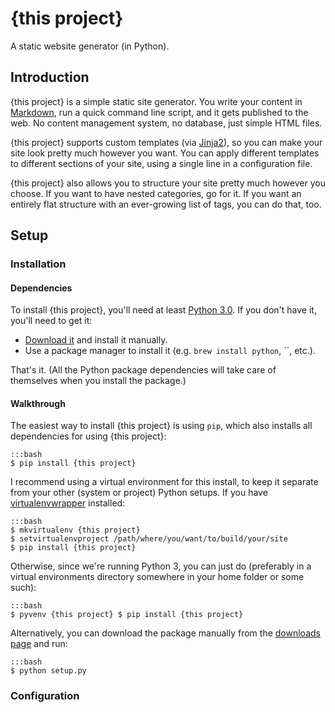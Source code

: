 {this project}
==============

A static website generator (in Python).

Introduction
------------

{this project} is a simple static site generator. You write your content in
[Markdown][md], run a quick command line script, and it gets published to the
web. No content management system, no database, just simple HTML files.

{this project} supports custom templates (via [Jinja2][jinja]), so you can make
your site look pretty much however you want. You can apply different templates
to different sections of your site, using a single line in a configuration file.

{this project} also allows you to structure your site pretty much however you
choose. If you want to have nested categories, go for it. If you want an
entirely flat structure with an ever-growing list of tags, you can do that, too.

Setup
-----
### Installation
#### Dependencies

To install {this project}, you'll need at least [Python 3.0][python]. If you
don't have it, you'll need to get it:

- [Download it][python] and install it manually.
- Use a package manager to install it (e.g. `brew install python`, ``, etc.).

That's it. (All the Python package dependencies will take care of themselves
when you install the package.)

#### Walkthrough

The easiest way to install {this project} is using `pip`, which also installs
all dependencies for using {this project}:

    :::bash
    $ pip install {this project}

I recommend using a virtual environment for this install, to keep it separate
from your other (system or project) Python setups. If you have
[virtualenvwrapper][vw] installed:

    :::bash
    $ mkvirtualenv {this project}
    $ setvirtualenvproject /path/where/you/want/to/build/your/site
    $ pip install {this project}

Otherwise, since we're running Python 3, you can just do (preferably in a
virtual environments directory somewhere in your home folder or some such):

    :::bash
    $ pyvenv {this project} $ pip install {this project}

Alternatively, you can download the package manually from the [downloads
page][download] and run:

    :::bash
    $ python setup.py

### Configuration


[download]: /

[jinja]: http://jinja.pocoo.org/ "Jinja 2 Python Templating Language"

[md]: http://daringfireball.net/projects/markdown/

[python]: http://www.python.org/download/ "Download Python 3 for your platform"

[vw]: https://bitbucket.org/dhellmann/virtualenvwrapper "Extensions to Ian Bickings virtualenv tool"